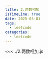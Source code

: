 ```yaml
---
title: 2.两数相加
isTimeLine: true
date: 2025-05-01
tags:
  - leetcode
categories:
  - leetcode
---
```


<<< ./2.两数相加.js
